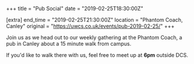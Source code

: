 +++
title = "Pub Social"
date = "2019-02-25T18:30:00Z"

[extra]
end_time = "2019-02-25T21:30:00Z"
location = "Phantom Coach, Canley"
original = "https://uwcs.co.uk/events/pub-2019-02-25/"
+++

Join us as we head out to our weekly gathering at the Phantom Coach, a pub in Canley about a 15 minute walk from campus.

If you'd like to walk there with us, feel free to meet up at **6pm** outside DCS.

